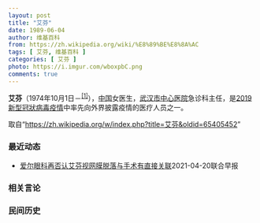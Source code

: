 ```yaml
---
layout: post
title: "艾芬"
date: 1989-06-04
author: 维基百科
from: https://zh.wikipedia.org/wiki/%E8%89%BE%E8%8A%AC
tags: [ 艾芬, 维基百科 ]
categories: [ 艾芬 ]
photo: https://i.imgur.com/wboxpbC.png
comments: true
---
```

<div class="mw-parser-output"><p><b>艾芬</b>（1974年10月1日－<sup id="cite_ref-1" class="reference"><a href="#cite_note-1">[1]</a></sup>），<a href="/wiki/%E4%B8%AD%E5%9B%BD" class="mw-redirect" title="中国">中国</a>女医生，<a href="/wiki/%E6%AD%A6%E6%B1%89%E5%B8%82%E4%B8%AD%E5%BF%83%E5%8C%BB%E9%99%A2" title="武汉市中心医院">武汉市中心医院</a>急诊科主任，是<a href="/wiki/2019%E6%96%B0%E5%9E%8B%E5%86%A0%E7%8B%80%E7%97%85%E6%AF%92%E7%96%AB%E6%83%85" class="mw-redirect" title="2019新型冠狀病毒疫情">2019新型冠狀病毒疫情</a>中率先向外界披露疫情的医疗人员之一。
</p>
</div><noscript><img src="//zh.wikipedia.org/wiki/Special:CentralAutoLogin/start?type=1x1" alt="" title="" width="1" height="1" style="border: none; position: absolute;"></noscript>
<div class="printfooter">取自“<a dir="ltr" href="https://zh.wikipedia.org/w/index.php?title=艾芬&amp;oldid=65405452">https://zh.wikipedia.org/w/index.php?title=艾芬&amp;oldid=65405452</a>”</div><div id="recent-news"><h3>最近动态</h3><ul><li><a href="https://nodebe4.github.io/waimei/2021-04-20/%E7%88%B1%E5%B0%94%E7%9C%BC%E7%A7%91%E5%86%8D%E5%90%A6%E8%AE%A4%E8%89%BE%E8%8A%AC%E8%A7%86%E7%BD%91%E8%86%9C%E8%84%B1%E8%90%BD%E4%B8%8E%E6%89%8B%E6%9C%AF%E6%9C%89%E7%9B%B4%E6%8E%A5%E5%85%B3%E8%81%94" title="爱尔眼科再否认艾芬视网膜脱落与手术有直接关联—— 卷入冠病疫情“发哨人”艾芬视网膜脱落事件的武汉爱尔眼科医院今天（20日）发布通告，再次强调此事与手术无直接关联。 据中国每日经济新闻报道，爱尔眼...">爱尔眼科再否认艾芬视网膜脱落与手术有直接关联</a><time>2021-04-20</time><a class="tag">联合早报</a></li>
</ul></div><div id="open-opinion"><h3>相关言论</h3><ul></ul></div><div id="mjls-record"><h3>民间历史</h3><ul></ul></div>